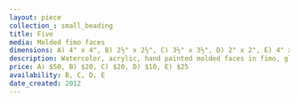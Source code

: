 ```yaml
---
layout: piece
collection_: small_beading
title: Five
media: Molded fimo faces
dimensions: A) 4" x 4", B) 2½" x 2½", C) 3½" x 3½", D) 2" x 2", E) 4" x 5"
description: Watercolor, acrylic, hand painted molded faces in fimo, glazed with wood and peyote seed beads.
price: A) $50, B) $20, C) $20, D) $10, E) $25
availability: B, C, D, E
date_created: 2012
---
```

